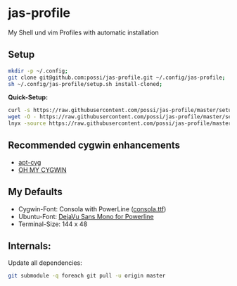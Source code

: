 jas-profile
===========

My Shell und vim Profiles with automatic installation

Setup
-----

```bash
mkdir -p ~/.config;
git clone git@github.com:possi/jas-profile.git ~/.config/jas-profile;
sh ~/.config/jas-profile/setup.sh install-cloned;
```

**Quick-Setup:**
```bash
curl -s https://raw.githubusercontent.com/possi/jas-profile/master/setup.sh | bash; # or
wget -O - https://raw.githubusercontent.com/possi/jas-profile/master/setup.sh | bash; # or
lnyx -source https://raw.githubusercontent.com/possi/jas-profile/master/setup.sh | bash;
```

Recommended cygwin enhancements
-------------------------------
* [apt-cyg](https://github.com/transcode-open/apt-cyg)
* [OH MY CYGWIN](https://github.com/haithembelhaj/oh-my-cygwin)

My Defaults
-----------
* Cygwin-Font: Consola with PowerLine ([consola.ttf](https://github.com/nicolalamacchia/powerline-consolas))
* Ubuntu-Font: [DejaVu Sans Mono for Powerline](https://github.com/powerline/fonts)
* Terminal-Size: 144 x 48

Internals:
----------

Update all dependencies:
```bash
git submodule -q foreach git pull -u origin master
```
